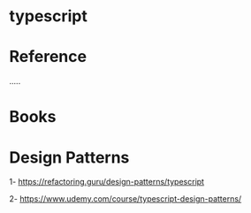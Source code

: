 # typescript

# Reference
..... 
# Books 
 
 
 
# Design Patterns
 1- https://refactoring.guru/design-patterns/typescript
 
 2- https://www.udemy.com/course/typescript-design-patterns/
